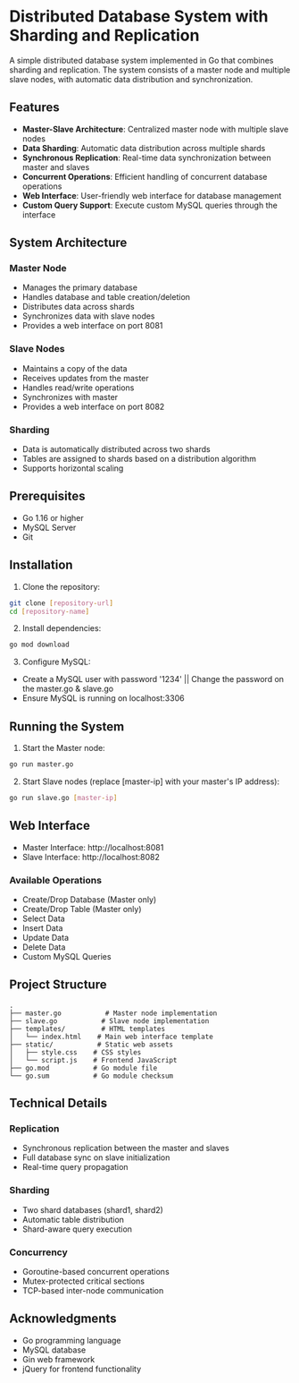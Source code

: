 # Distributed Database System with Sharding and Replication

A simple distributed database system implemented in Go that combines sharding and replication. The system consists of a master node and multiple slave nodes, with automatic data distribution and synchronization.

## Features

- **Master-Slave Architecture**: Centralized master node with multiple slave nodes
- **Data Sharding**: Automatic data distribution across multiple shards
- **Synchronous Replication**: Real-time data synchronization between master and slaves
- **Concurrent Operations**: Efficient handling of concurrent database operations
- **Web Interface**: User-friendly web interface for database management
- **Custom Query Support**: Execute custom MySQL queries through the interface

## System Architecture

### Master Node
- Manages the primary database
- Handles database and table creation/deletion
- Distributes data across shards
- Synchronizes data with slave nodes
- Provides a web interface on port 8081

### Slave Nodes
- Maintains a copy of the data
- Receives updates from the master
- Handles read/write operations
- Synchronizes with master
- Provides a web interface on port 8082

### Sharding
- Data is automatically distributed across two shards
- Tables are assigned to shards based on a distribution algorithm
- Supports horizontal scaling

## Prerequisites

- Go 1.16 or higher
- MySQL Server
- Git

## Installation

1. Clone the repository:
```bash
git clone [repository-url]
cd [repository-name]
```

2. Install dependencies:
```bash
go mod download
```

3. Configure MySQL:
- Create a MySQL user with password '1234' || Change the password on the master.go & slave.go
- Ensure MySQL is running on localhost:3306

## Running the System

1. Start the Master node:
```bash
go run master.go
```

2. Start Slave nodes (replace [master-ip] with your master's IP address):
```bash
go run slave.go [master-ip]
```

## Web Interface

- Master Interface: http://localhost:8081
- Slave Interface: http://localhost:8082

### Available Operations
- Create/Drop Database (Master only)
- Create/Drop Table (Master only)
- Select Data
- Insert Data
- Update Data
- Delete Data
- Custom MySQL Queries

## Project Structure

```
.
├── master.go           # Master node implementation
├── slave.go           # Slave node implementation
├── templates/         # HTML templates
│   └── index.html    # Main web interface template
├── static/           # Static web assets
│   ├── style.css    # CSS styles
│   └── script.js    # Frontend JavaScript
├── go.mod           # Go module file
└── go.sum           # Go module checksum
```

## Technical Details

### Replication
- Synchronous replication between the master and slaves
- Full database sync on slave initialization
- Real-time query propagation

### Sharding
- Two shard databases (shard1, shard2)
- Automatic table distribution
- Shard-aware query execution

### Concurrency
- Goroutine-based concurrent operations
- Mutex-protected critical sections
- TCP-based inter-node communication


## Acknowledgments

- Go programming language
- MySQL database
- Gin web framework
- jQuery for frontend functionality 
